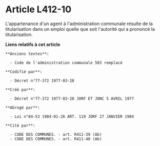 # Article L412-10

L'appartenance d'un agent à l'administration communale résulte de la titularisation dans un emploi quelle que soit l'autorité
qui a prononcé la titularisation.

**Liens relatifs à cet article**

	**Anciens textes**:

	  - Code de l'administration communale 503 remplacé

	**Codifié par**:

	  - Décret n°77-372 1977-03-28

	**Créé par**:

	  - Décret n°77-372 1977-03-28 JORF ET JONC 5 AVRIL 1977

	**Abrogé par**:

	  - Loi n°84-53 1984-01-26 ART. 119 JORF 27 JANVIER 1984

	**Cité par**:

	  - CODE DES COMMUNES. - art. R411-39 (Ab)
	  - CODE DES COMMUNES. - art. R411-40 (Ab)
